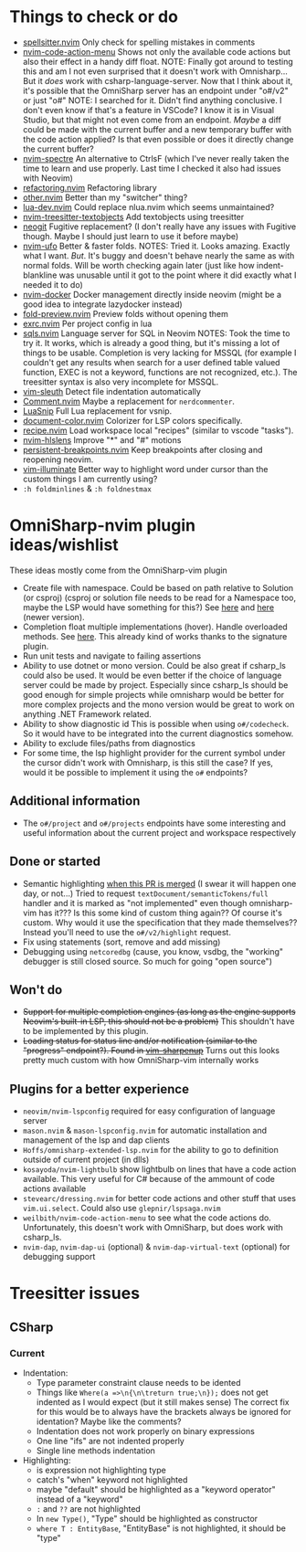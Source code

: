 # Things to check or do

- [spellsitter.nvim](https://github.com/lewis6991/spellsitter.nvim)
  Only check for spelling mistakes in comments
- [nvim-code-action-menu](https://github.com/weilbith/nvim-code-action-menu)
  Shows not only the available code actions but also their effect in a handy diff float.
  NOTE: Finally got around to testing this and am I not even surprised that it doesn't work with Omnisharp...
  But it _does_ work with csharp-language-server.
  Now that I think about it, it's possible that the OmniSharp server has an endpoint under "o#/v2" or just "o#"
  NOTE: I searched for it. Didn't find anything conclusive. I don't even know if that's a feature in VSCode? I know it is in Visual Studio, but that might not even come from an endpoint.
  _Maybe_ a diff could be made with the current buffer and a new temporary buffer with the code action applied? Is that even possible or does it directly change the current buffer?
- [nvim-spectre](https://github.com/nvim-pack/nvim-spectre)
  An alternative to CtrlsF (which I've never really taken the time to learn and use properly. Last time I checked it also had issues with Neovim)
- [refactoring.nvim](https://github.com/ThePrimeagen/refactoring.nvim)
  Refactoring library
- [other.nvim](https://github.com/rgroli/other.nvim)
  Better than my "switcher" thing?
- [lua-dev.nvim](https://github.com/folke/lua-dev.nvim)
  Could replace nlua.nvim which seems unmaintained?
- [nvim-treesitter-textobjects](https://github.com/nvim-treesitter/nvim-treesitter-textobjects)
  Add textobjects using treesitter
- [neogit](https://github.com/TimUntersberger/neogit)
  Fugitive replacement? (I don't really have any issues with Fugitive though. Maybe I should just learn to use it before maybe)
- [nvim-ufo](https://github.com/kevinhwang91/nvim-ufo)
  Better & faster folds.
  NOTES: Tried it. Looks amazing. Exactly what I want. _But_. It's buggy and doesn't behave nearly the same as with normal folds. Will be worth checking again later (just like how indent-blankline was unusable until it got to the point where it did exactly what I needed it to do)
- [nvim-docker](https://github.com/dgrbrady/nvim-docker)
  Docker management directly inside neovim (might be a good idea to integrate lazydocker instead)
- [fold-preview.nvim](https://github.com/anuvyklack/fold-preview.nvim)
  Preview folds without opening them
- [exrc.nvim](https://github.com/MunifTanjim/exrc.nvim)
  Per project config in lua
- [sqls.nvim](https://github.com/nanotee/sqls.nvim)
  Language server for SQL in Neovim
  NOTES: Took the time to try it. It works, which is already a good thing, but it's missing a lot of things to be usable.
  Completion is very lacking for MSSQL (for example I couldn't get any results when search for a user defined table valued function, EXEC is not a keyword, functions are not recognized, etc.).
  The treesitter syntax is also very incomplete for MSSQL.
- [vim-sleuth](https://github.com/tpope/vim-sleuth)
  Detect file indentation automatically
- [Comment.nvim](https://github.com/numToStr/Comment.nvim)
  Maybe a replacement for `nerdcommenter`.
- [LuaSnip](https://github.com/L3MON4D3/LuaSnip)
  Full Lua replacement for vsnip.
- [document-color.nvim](https://github.com/mrshmllow/document-color.nvim)
  Colorizer for LSP colors specifically.
- [recipe.nvim](https://github.com/ten3roberts/recipe.nvim)
  Load workspace local "recipes" (similar to vscode "tasks").
- [nvim-hlslens](https://github.com/kevinhwang91/nvim-hlslens)
  Improve "\*" and "#" motions
- [persistent-breakpoints.nvim](https://github.com/Weissle/persistent-breakpoints.nvim)
  Keep breakpoints after closing and reopening neovim.
- [vim-illuminate](https://github.com/RRethy/vim-illuminate)
  Better way to highlight word under cursor than the custom things I am currently using?
- `:h foldminlines` & `:h foldnestmax`

# OmniSharp-nvim plugin ideas/wishlist

These ideas mostly come from the OmniSharp-vim plugin

- Create file with namespace. Could be based on path relative to Solution (or csproj)
  (csproj or solution file needs to be read for a Namespace too, maybe the LSP would have something for this?)
  See [here](https://github.com/jchannon/csharpextensions) and [here](https://github.com/KreativJos/csharpextensions) (newer version).
- Completion float multiple implementations (hover). Handle overloaded methods.
  See [here](https://github.com/OmniSharp/omnisharp-vim).
  This already kind of works thanks to the signature plugin.
- Run unit tests and navigate to failing assertions
- Ability to use dotnet or mono version. Could be also great if csharp_ls could also be used.
  It would be even better if the choice of language server could be made by project.
  Especially since csharp_ls should be good enough for simple projects while omnisharp would be better for more complex projects and the mono version would be great to work on anything .NET Framework related.
- Ability to show diagnostic id
  This is possible when using `o#/codecheck`.
  So it would have to be integrated into the current diagnostics somehow.
- Ability to exclude files/paths from diagnostics
- For some time, the lsp highlight provider for the current symbol under the cursor didn't work with Omnisharp, is this still the case? If yes, would it be possible to implement it using the `o#` endpoints?

## Additional information

- The `o#/project` and `o#/projects` endpoints have some interesting and useful information about the current project and workspace respectively

## Done or started

- Semantic highlighting [when this PR is merged](https://github.com/neovim/neovim/pull/15723) (I swear it will happen one day, or not...)
  Tried to request `textDocument/semanticTokens/full` handler and it is marked as "not implemented" even though omnisharp-vim has it??? Is this some kind of custom thing again??
  Of course it's custom. Why would it use the specification that they made themselves?? Instead you'll need to use the `o#/v2/highlight` request.
- Fix using statements (sort, remove and add missing)
- Debugging using `netcoredbg` (cause, you know, vsdbg, the "working" debugger is still closed source. So much for going "open source")

## Won't do

- ~~Support for multiple completion engines (as long as the engine supports Neovim's built-in LSP, this should not be a problem)~~
  This shouldn't have to be implemented by this plugin.
- ~~Loading status for status line and/or notification (similar to the "progress" endpoint?). Found in [vim-sharpenup](https://github.com/nickspoons/vim-sharpenup#statusline)~~
  Turns out this looks pretty much custom with how OmniSharp-vim internally works

## Plugins for a better experience

- `neovim/nvim-lspconfig` required for easy configuration of language server
- `mason.nvim` & `mason-lspconfig.nvim` for automatic installation and management of the lsp and dap clients
- `Hoffs/omnisharp-extended-lsp.nvim` for the ability to go to definition outside of current project (in dlls)
- `kosayoda/nvim-lightbulb` show lightbulb on lines that have a code action available. This very useful for C# because of the ammount of code actions available
- `stevearc/dressing.nvim` for better code actions and other stuff that uses `vim.ui.select`. Could also use `glepnir/lspsaga.nvim`
- `weilbith/nvim-code-action-menu` to see what the code actions do. Unfortunately, this doesn't work with OmniSharp, but does work with csharp_ls.
- `nvim-dap`, `nvim-dap-ui` (optional) & `nvim-dap-virtual-text` (optional) for debugging support


# Treesitter issues

## CSharp

### Current

- Indentation:
  - Type parameter constraint clause needs to be idented
  - Things like `Where(a =>\n{\n\treturn true;\n});` does not get indented as I would expect (but it still makes sense)
    The correct fix for this would be to always have the brackets always be ignored for identation? Maybe like the comments?
  - Indentation does not work properly on binary expressions
  - One line "ifs" are not indented properly
  - Single line methods indentation
- Highlighting:
  - is expression not highlighting type
  - catch's "when" keyword not highlighted
  - maybe "default" should be highlighted as a "keyword operator" instead of a "keyword"
  - `:` and `??` are not highlighted
  - In `new Type()`, "Type" should be highlighted as constructor
  - `where T : EntityBase`, "EntityBase" is not highlighted, it should be "type"
